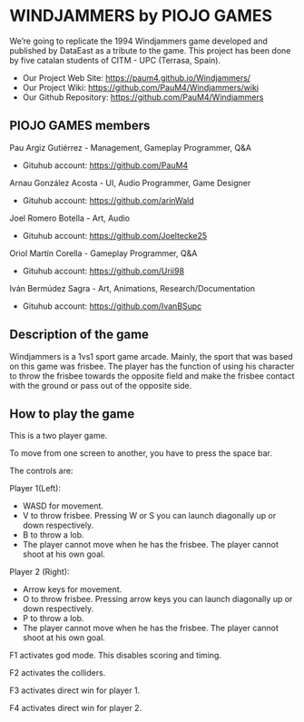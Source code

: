 # WINDJAMMERS by PIOJO GAMES
We’re going to replicate the 1994 Windjammers game developed and published by DataEast as a tribute to the game. This project has been done by five catalan students of CITM - UPC (Terrasa, Spain).

- Our Project Web Site: https://paum4.github.io/Windjammers/
- Our Project Wiki: https://github.com/PauM4/Windjammers/wiki
- Our Github Repository: https://github.com/PauM4/Windjammers

## PIOJO GAMES members

Pau Argiz Gutiérrez - Management, Gameplay Programmer, Q&A
- Gituhub account: https://github.com/PauM4

Arnau González Acosta - UI, Audio Programmer, Game Designer
- Gituhub account: https://github.com/arinWald

Joel Romero Botella - Art, Audio
- Gituhub account: https://github.com/Joeltecke25

Oriol Martín Corella - Gameplay Programmer, Q&A
- Gituhub account: https://github.com/Urii98

Iván Bermúdez Sagra - Art, Animations, Research/Documentation
- Gituhub account: https://github.com/IvanBSupc

## Description of the game
Windjammers is a 1vs1 sport game arcade. Mainly, the sport that was based on this game was frisbee. 
The player has the function of using his character to throw the frisbee towards the opposite field and make the frisbee contact with the ground or pass out of the opposite side.

## How to play the game

This is a two player game.

To move from one screen to another, you have to press the space bar.

The controls are:

Player 1(Left):

- WASD for movement.
- V to throw frisbee. Pressing W or S you can launch diagonally up or down respectively.
- B to throw a lob. 
- The player cannot move when he has the frisbee. The player cannot shoot at his own goal.

Player 2 (Right):

- Arrow keys for movement.
- O to throw frisbee. Pressing arrow keys you can launch diagonally up or down respectively.
- P to throw a lob.
- The player cannot move when he has the frisbee. The player cannot shoot at his own goal.

F1 activates god mode. This disables scoring and timing.

F2 activates the colliders.

F3 activates direct win for player 1.

F4 activates direct win for player 2.

